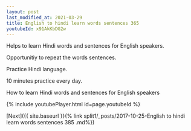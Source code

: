 ```yaml
---
layout: post
last_modified_at: 2021-03-29
title: English to hindi learn words sentences 365 
youtubeId: x91AkKbDG2w
---
```

 
 
Helps to learn Hindi words and sentences for English speakers.

Opportunitiy to repeat the words sentences. 

Practice Hindi language. 
 
10 minutes practice every day. 
 
How to learn Hindi words and sentences for English speakers 
 
{% include youtubePlayer.html id=page.youtubeId %}
 
 
[Next]({{ site.baseurl }}{% link  split1/_posts/2017-10-25-English to hindi learn words sentences 385 .md%})
 
